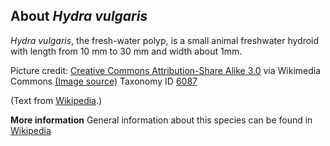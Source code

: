 **About *Hydra vulgaris***
-------------------------
*Hydra vulgaris*, the fresh-water polyp, is a small animal freshwater 
hydroid with length from 10 mm to 30 mm and width about 1mm.


Picture credit: [Creative Commons Attribution-Share Alike 3.0](https://creativecommons.org/licenses/by-sa/3.0) via Wikimedia Commons [(Image source)](https://en.wikipedia.org/wiki/File:Hydra_biology.jpg)
Taxonomy ID [6087](https://www.uniprot.org/taxonomy/6087)

(Text from [Wikipedia](https://en.wikipedia.org/).)

**More information**
General information about this species can be found in [Wikipedia](https://en.wikipedia.org/wiki/Hydra_vulgaris)

